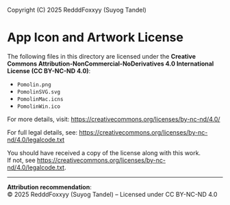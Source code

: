 Copyright (C) 2025 RedddFoxxyy (Suyog Tandel)

# App Icon and Artwork License

The following files in this directory are licensed under the **Creative Commons
Attribution-NonCommercial-NoDerivatives 4.0 International License (CC BY-NC-ND 4.0)**:

- `Pomolin.png`
- `PomolinSVG.svg`
- `PomolinMac.icns`
- `PomolinWin.ico`

For more details, visit: https://creativecommons.org/licenses/by-nc-nd/4.0/

For full legal details, see:
https://creativecommons.org/licenses/by-nc-nd/4.0/legalcode.txt

You should have received a copy of the license along with this work.  
If not, see https://creativecommons.org/licenses/by-nc-nd/4.0/legalcode.txt.

---

**Attribution recommendation**:  
© 2025 RedddFoxxyy (Suyog Tandel) – Licensed under CC BY-NC-ND 4.0